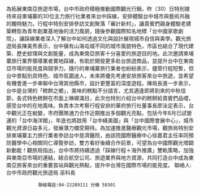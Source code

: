 為拓展東南亞旅遊市場，台中市政府積極推動國際觀光行銷，昨（30）日特別接待來自柬埔寨的30位主力旅行社業者來台中踩線，安排體驗台中城市與藝術共融的獨特魅力。行程中特別安排參訪文創聚落「審計新村」，讓貴賓們親身體驗老建築轉型為青年創業基地後的活力風貌，隨後參觀國際知名地標「台中國家歌劇院」，讓踩線業者深入了解台中如何透過文化與設計展現城市自信與美學。觀光旅遊局長陳美秀表示，台中擁有山海屯城不同的城市風貌特色，市區也結合了現代建築、歷史紋理與文創能量，成為東南亞旅客十分喜愛的旅遊目的地。此次邀請柬埔寨旅行業界領導業者實地踩線，有助於開發更多赴台旅遊商品，並提升台中在東南亞市場的能見度與競爭力。隨行的柬埔寨旅行業者也紛紛表示，儘管行程短暫，但台中景點別具特色、城市氛圍迷人，未來將優先考慮安排旅客來台中旅遊，並希望有機會進一步串聯中台灣其他縣市，設計更豐富的深度遊程。陳局長進一步表示，台中是台灣的「糕餅之鄉」，美味的糕點不分語言，尤其適逢即將到來的中秋佳節，各式特色糕餅在市面上琳瑯滿目，此次也特別介紹台中的糕餅給貴賓們品嚐，感受台中的在地風味。負責本次考察行程安排的華府旅行社董事長廖泳定表示，台中觀光正在蛻變，市府團隊通力合作近期推出多個觀光亮點，包括今年8月已試營運的「台中海洋館」，年底也將啟用「台中綠美圖」與「台中國際會展中心」，城市觀光資源日益多元，發展潛力備受期待。為加速推進醫療觀光市場，觀旅局特別安排柬埔寨主力旅行業者參訪台中慈濟醫院，由該院國際醫療中心徐嘉君主任率同預防醫學中心相關同仁導覽參訪，雙方看好後續合作前景，可望為台中國際觀光增闢新動能！觀旅局指出，台中市將持續透過「踩線行程＋海外推廣」雙軌策略，加強與東南亞市場的連結，結合航空公司、旅遊業界與地方資源，共同打造台中成為東南亞旅客來台的重要首站與觀光熱點，提升中台灣在國際市場的能見度。
                聯絡人:台中市政府觀光旅遊局 巫科長
            
                聯絡電話:04-22289111 分機 58301
            